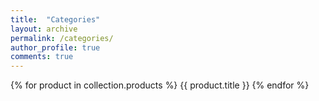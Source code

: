 ```yaml
---
title:  "Categories"
layout: archive
permalink: /categories/
author_profile: true
comments: true
---
```


<html>
{% for product in collection.products %}
  {{ product.title }}
{% endfor %}
</html>
